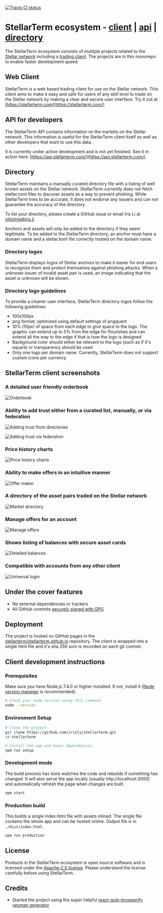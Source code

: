 [![Travis CI status](https://travis-ci.org/irisli/stellarterm.svg?branch=master)](https://travis-ci.org/irisli/stellarterm)

# StellarTerm ecosystem - [client](https://github.com/irisli/stellarterm/tree/master/src) | [api](https://github.com/irisli/stellarterm/tree/master/api) | [directory](https://github.com/irisli/stellarterm/blob/master/src/directory.js)
The StellarTerm ecosystem consists of multiple projects related to the [Stellar network](https://www.stellar.org/) including a [trading client](https://stellarterm.com/). The projects are in this monorepo to enable faster development speed.

## Web Client
StellarTerm is a web based trading client for use on the Stellar network. This client aims to make it easy and safe for users of any skill level to trade on the Stellar network by making a clear and secure user interface. Try it out at [https://stellarterm.com](https://stellarterm.com/)

## API for developers
The StellarTerm API contains information on the markets on the Stellar network. This information is useful for the StellarTerm client itself as well as other developers that want to use this data.

It is currently under active development and is not yet finished. See it in action here: [https://api.stellarterm.com/](https://api.stellarterm.com/)

## Directory
StellarTerm maintains a manually curated directory file with a listing of well known assets on the Stellar network. StellarTerm currently does not fetch stellar.toml files to discover assets as a way to prevent phishing. While StellarTerm tries to be accurate, it does not endorse any issuers and can not guarantee the accuracy of the directory.

To list your directory, please create a GitHub issue or email Iris Li at *stlisting@iris.li*.

Anchors and assets will only be added to the directory if they seem legitimate. To be added to the StellarTerm directory, an anchor must have a domain name and a stellar.toml file correctly hosted on the domain name.

### Directory logos
StellarTerm displays logos of Stellar anchors to make it easier for end users to recognize them and protect themselves against phishing attacks. When a unknown issuer of invalid asset pair is used, an image indicating that the asset is unknown will be shown.

### Directory logo guidelines
To provide a cleaner user interface, StellarTerm directory logos follow the following guidelines:
- 100x100px
- png format; optimized using default settings of pngquant
- 10% (10px) of space from each edge to give space to the logo. The graphic can extend up to 5% from the edge for flourishes and can extend all the way to the edge if that is how the logo is designed
- Background color should either be relevant to the logo (such as if it's square) or transparency should be used
- Only one logo per domain name. Currently, StellarTerm does not support custom icons per currency

## StellarTerm client screenshots
### A detailed user friendly orderbook
![Orderbook](https://raw.githubusercontent.com/irisli/stellarterm/master/screenshots/orderbook.png)

### Ability to add trust either from a curated list, manually, or via federation
![Adding trust from directories](https://raw.githubusercontent.com/irisli/stellarterm/master/screenshots/adding-trust-from-directory.png)

![Adding trust via federation](https://raw.githubusercontent.com/irisli/stellarterm/master/screenshots/adding-trust-via-federation.png)

### Price history charts
![Price history charts](https://raw.githubusercontent.com/irisli/stellarterm/master/screenshots/history-chart.png)

### Ability to make offers in an intuitive manner
![Offer maker](https://raw.githubusercontent.com/irisli/stellarterm/master/screenshots/offermaker.png)

### A directory of the asset pairs traded on the Stellar network
![Market directory](https://raw.githubusercontent.com/irisli/stellarterm/master/screenshots/marketdirectory.png)

### Manage offers for an account
![Manage offers](https://raw.githubusercontent.com/irisli/stellarterm/master/screenshots/manage-offers.png)

### Shows listing of balances with secure asset cards
![Detailed balances](https://raw.githubusercontent.com/irisli/stellarterm/master/screenshots/detailed-balances.png)

### Compatible with accounts from any other client
![Universal login](https://raw.githubusercontent.com/irisli/stellarterm/master/screenshots/universal-login.png)

## Under the cover features
- No external dependencies or trackers
- All GitHub commits [securely signed with GPG](https://github.com/blog/2144-gpg-signature-verification)

## Deployment
The project is hosted on GitHub pages in the [stellarterm/stellarterm.github.io](https://github.com/stellarterm/stellarterm.github.io/) repository. The client is wrapped into a single html file and it's sha 256 sum is recorded on each git commit.

## Client development instructions
### Prerequisites
Make sure you have Node.js 7.4.0 or higher installed. If not, install it ([Node version manager](https://github.com/creationix/nvm) is recommended).

```sh
# Check your node version using this command
node --version
```

### Environment Setup
```sh
# Clone the project
git clone https://github.com/irisli/stellarterm.git
cd stellarterm

# Install the npm and bower dependencies
npm run setup
```

### Development mode
The build process has tools watches the code and rebuilds if something has changed. It will also serve the app locally (usually http://localhost:3000) and automatically refresh the page when changes are built.

```sh
npm start
```

### Production build
This builds a single index.html file with assets inlined. The single file contains the whole app and can be hosted online. Output file is in `./dist/index.html`.
```sh
npm run production
```

## License
Products in the StellarTerm ecosystem is open source software and is licensed under the [Apache-2.0 license](https://github.com/irisli/stellarterm/blob/master/LICENSE-2.0.txt). Please understand the license carefully before using StellarTerm.

## Credits
- Started the project using the super helpful [react-gulp-browserify yeoman generator](https://github.com/randylien/generator-react-gulp-browserify)
